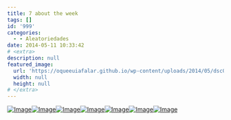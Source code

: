 ```yaml
---
title: 7 about the week
tags: []
id: '999'
categories:
  - - Aleatoriedades
date: 2014-05-11 10:33:42
# <extra>
description: null
featured_image: 
  url: 'https://oqueeuiafalar.github.io/wp-content/uploads/2014/05/dsc02766.jpg?w=650'
  width: null
  height: null
# </extra>
---
```


[![Image](http://162.243.62.160/wp-content/uploads/2014/05/dsc02766.jpg?w=650)](http://162.243.62.160/wp-content/uploads/2014/05/dsc02766.jpg)[![Image](http://162.243.62.160/wp-content/uploads/2014/05/dsc02729.jpg?w=650)](http://162.243.62.160/wp-content/uploads/2014/05/dsc02729.jpg)[![Image](http://162.243.62.160/wp-content/uploads/2014/05/dsc02748.jpg?w=650)](http://162.243.62.160/wp-content/uploads/2014/05/dsc02748.jpg)[![Image](http://162.243.62.160/wp-content/uploads/2014/05/dsc02750.jpg?w=650)](http://162.243.62.160/wp-content/uploads/2014/05/dsc02750.jpg)[![Image](http://162.243.62.160/wp-content/uploads/2014/05/dsc02772.jpg?w=650)](http://162.243.62.160/wp-content/uploads/2014/05/dsc02772.jpg)[![Image](http://162.243.62.160/wp-content/uploads/2014/05/dsc02779.jpg?w=650)](http://162.243.62.160/wp-content/uploads/2014/05/dsc02779.jpg)[![Image](http://162.243.62.160/wp-content/uploads/2014/05/dsc02793.jpg?w=650)](http://162.243.62.160/wp-content/uploads/2014/05/dsc02793.jpg)
